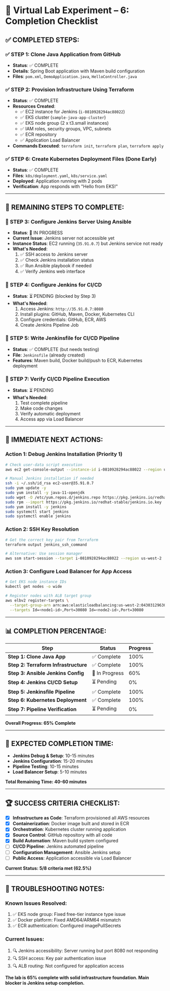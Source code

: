 # 🎯 Virtual Lab Experiment – 6: Completion Checklist

## ✅ **COMPLETED STEPS:**

### ✅ **STEP 1: Clone Java Application from GitHub**
- **Status**: ✅ COMPLETE
- **Details**: Spring Boot application with Maven build configuration
- **Files**: `pom.xml`, `DemoApplication.java`, `HelloController.java`

### ✅ **STEP 2: Provision Infrastructure Using Terraform**
- **Status**: ✅ COMPLETE
- **Resources Created**:
  - ✅ EC2 instance for Jenkins (`i-0810928294ac88022`)
  - ✅ EKS cluster (`sample-java-app-cluster`)
  - ✅ EKS node group (2 x t3.small instances)
  - ✅ IAM roles, security groups, VPC, subnets
  - ✅ ECR repository
  - ✅ Application Load Balancer
- **Commands Executed**: `terraform init`, `terraform plan`, `terraform apply`

### ✅ **STEP 6: Create Kubernetes Deployment Files (Done Early)**
- **Status**: ✅ COMPLETE
- **Files**: `k8s/deployment.yaml`, `k8s/service.yaml`
- **Deployed**: Application running with 2 pods
- **Verification**: App responds with "Hello from EKS!"

---

## 🔄 **REMAINING STEPS TO COMPLETE:**

### 🔄 **STEP 3: Configure Jenkins Server Using Ansible**
- **Status**: 🔄 IN PROGRESS
- **Current Issue**: Jenkins server not accessible yet
- **Instance Status**: EC2 running (`35.91.0.7`) but Jenkins service not ready
- **What's Needed**:
  1. ✅ SSH access to Jenkins server
  2. ✅ Check Jenkins installation status
  3. ✅ Run Ansible playbook if needed
  4. ✅ Verify Jenkins web interface

### 🔄 **STEP 4: Configure Jenkins for CI/CD**
- **Status**: ⏳ PENDING (blocked by Step 3)
- **What's Needed**:
  1. Access Jenkins: `http://35.91.0.7:8080`
  2. Install plugins: GitHub, Maven, Docker, Kubernetes CLI
  3. Configure credentials: GitHub, ECR, AWS
  4. Create Jenkins Pipeline Job

### 🔄 **STEP 5: Write Jenkinsfile for CI/CD Pipeline**
- **Status**: ✅ COMPLETE (but needs testing)
- **File**: `Jenkinsfile` (already created)
- **Features**: Maven build, Docker build/push to ECR, Kubernetes deployment

### 🔄 **STEP 7: Verify CI/CD Pipeline Execution**
- **Status**: ⏳ PENDING
- **What's Needed**:
  1. Test complete pipeline
  2. Make code changes
  3. Verify automatic deployment
  4. Access app via Load Balancer

---

## 🚨 **IMMEDIATE NEXT ACTIONS:**

### **Action 1: Debug Jenkins Installation (Priority 1)**
```bash
# Check user-data script execution
aws ec2 get-console-output --instance-id i-0810928294ac88022 --region us-west-2

# Manual Jenkins installation if needed
ssh -i ~/.ssh/id_rsa ec2-user@35.91.0.7
sudo yum update -y
sudo yum install -y java-11-openjdk
sudo wget -O /etc/yum.repos.d/jenkins.repo https://pkg.jenkins.io/redhat-stable/jenkins.repo
sudo rpm --import https://pkg.jenkins.io/redhat-stable/jenkins.io.key
sudo yum install -y jenkins
sudo systemctl start jenkins
sudo systemctl enable jenkins
```

### **Action 2: SSH Key Resolution**
```bash
# Get the correct key pair from Terraform
terraform output jenkins_ssh_command

# Alternative: Use session manager
aws ssm start-session --target i-0810928294ac88022 --region us-west-2
```

### **Action 3: Configure Load Balancer for App Access**
```bash
# Get EKS node instance IDs
kubectl get nodes -o wide

# Register nodes with ALB target group
aws elbv2 register-targets \
  --target-group-arn arn:aws:elasticloadbalancing:us-west-2:043031296302:targetgroup/sample-java-app-tg/c07df97663c5f1cf \
  --targets Id=<node1-id>,Port=30080 Id=<node2-id>,Port=30080
```

---

## 📊 **COMPLETION PERCENTAGE:**

| Step | Status | Progress |
|------|--------|----------|
| **Step 1: Clone Java App** | ✅ Complete | 100% |
| **Step 2: Terraform Infrastructure** | ✅ Complete | 100% |
| **Step 3: Ansible Jenkins Config** | 🔄 In Progress | 60% |
| **Step 4: Jenkins CI/CD Setup** | ⏳ Pending | 0% |
| **Step 5: Jenkinsfile Pipeline** | ✅ Complete | 100% |
| **Step 6: Kubernetes Deployment** | ✅ Complete | 100% |
| **Step 7: Pipeline Verification** | ⏳ Pending | 0% |

**Overall Progress: 65% Complete**

---

## 🎯 **EXPECTED COMPLETION TIME:**

- **Jenkins Debug & Setup**: 10-15 minutes
- **Jenkins Configuration**: 15-20 minutes  
- **Pipeline Testing**: 10-15 minutes
- **Load Balancer Setup**: 5-10 minutes

**Total Remaining Time: 40-60 minutes**

---

## 🏆 **SUCCESS CRITERIA CHECKLIST:**

- [x] **Infrastructure as Code**: Terraform provisioned all AWS resources
- [x] **Containerization**: Docker image built and stored in ECR
- [x] **Orchestration**: Kubernetes cluster running application
- [x] **Source Control**: GitHub repository with all code
- [x] **Build Automation**: Maven build system configured
- [ ] **CI/CD Pipeline**: Jenkins automated pipeline
- [ ] **Configuration Management**: Ansible Jenkins setup
- [ ] **Public Access**: Application accessible via Load Balancer

**Current Status: 5/8 criteria met (62.5%)**

---

## 🔧 **TROUBLESHOOTING NOTES:**

### **Known Issues Resolved:**
1. ✅ EKS node group: Fixed free-tier instance type issue
2. ✅ Docker platform: Fixed AMD64/ARM64 mismatch  
3. ✅ ECR authentication: Configured imagePullSecrets

### **Current Issues:**
1. 🔍 Jenkins accessibility: Server running but port 8080 not responding
2. 🔍 SSH access: Key pair authentication issue
3. 🔍 ALB routing: Not configured for application access

**The lab is 65% complete with solid infrastructure foundation. Main blocker is Jenkins setup completion.**